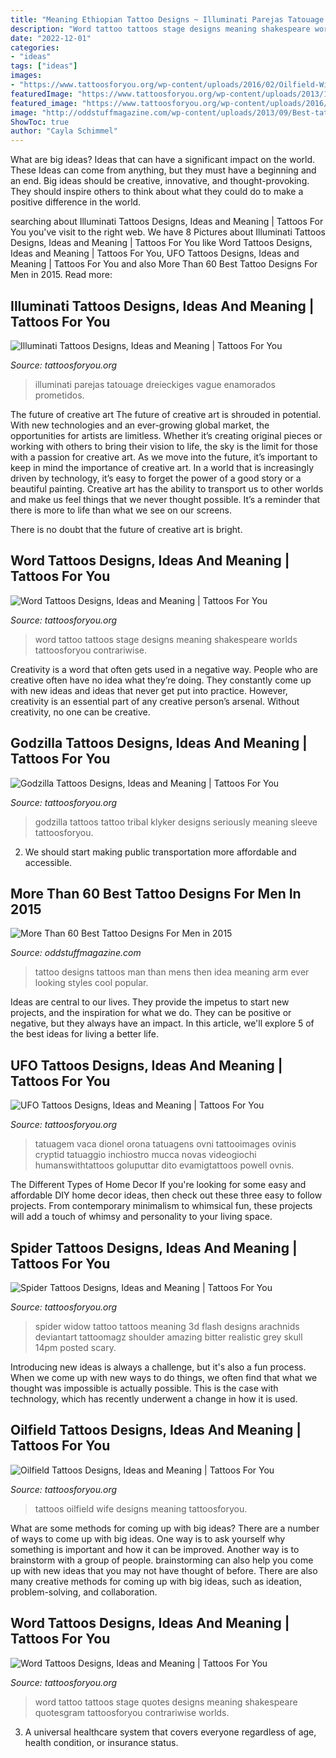 ```yaml
---
title: "Meaning Ethiopian Tattoo Designs ~ Illuminati Parejas Tatouage Dreieckiges Vague Enamorados Prometidos"
description: "Word tattoo tattoos stage designs meaning shakespeare worlds tattoosforyou contrariwise"
date: "2022-12-01"
categories:
- "ideas"
tags: ["ideas"]
images:
- "https://www.tattoosforyou.org/wp-content/uploads/2016/02/Oilfield-Wife-Tattoos.jpg"
featuredImage: "https://www.tattoosforyou.org/wp-content/uploads/2013/11/Illuminati-Eye-Tattoos-682x1024.jpg"
featured_image: "https://www.tattoosforyou.org/wp-content/uploads/2016/02/Godzilla-Tribal-Tattoo.jpg"
image: "http://oddstuffmagazine.com/wp-content/uploads/2013/09/Best-tattoo-designs-for-Men-24-421x800.jpg"
ShowToc: true
author: "Cayla Schimmel"
---
```



What are big ideas? Ideas that can have a significant impact on the world. These Ideas can come from anything, but they must have a beginning and an end. Big ideas should be creative, innovative, and thought-provoking. They should inspire others to think about what they could do to make a positive difference in the world.

	

		
searching about Illuminati Tattoos Designs, Ideas and Meaning | Tattoos For You you've visit to the right web. We have 8 Pictures about Illuminati Tattoos Designs, Ideas and Meaning | Tattoos For You like Word Tattoos Designs, Ideas and Meaning | Tattoos For You, UFO Tattoos Designs, Ideas and Meaning | Tattoos For You and also More Than 60 Best Tattoo Designs For Men in 2015. Read more:
		
    
## Illuminati Tattoos Designs, Ideas And Meaning | Tattoos For You

<img loading=lazy src="https://www.tattoosforyou.org/wp-content/uploads/2013/11/Illuminati-Eye-Tattoos-682x1024.jpg" onerror="this.onerror=null;this.src='https://tse1.mm.bing.net/th?id=OIP.WbneJ6wQ1wKMr-grEXCufwHaLH&amp;pid=15.1';" alt="Illuminati Tattoos Designs, Ideas and Meaning | Tattoos For You">

_Source: tattoosforyou.org_

>illuminati parejas tatouage dreieckiges vague enamorados prometidos. 

	

The future of creative art
The future of creative art is shrouded in potential. With new technologies and an ever-growing global market, the opportunities for artists are limitless. Whether it’s creating original pieces or working with others to bring their vision to life, the sky is the limit for those with a passion for creative art.
As we move into the future, it’s important to keep in mind the importance of creative art. In a world that is increasingly driven by technology, it’s easy to forget the power of a good story or a beautiful painting. Creative art has the ability to transport us to other worlds and make us feel things that we never thought possible. It’s a reminder that there is more to life than what we see on our screens.

There is no doubt that the future of creative art is bright.

    
## Word Tattoos Designs, Ideas And Meaning | Tattoos For You

<img loading=lazy src="http://www.tattoosforyou.org/wp-content/uploads/2013/09/Word-Tattoo-768x1024.jpg" onerror="this.onerror=null;this.src='https://tse4.mm.bing.net/th?id=OIP.a9B56tqR48Ijfq0lV76OYgHaJ4&amp;pid=15.1';" alt="Word Tattoos Designs, Ideas and Meaning | Tattoos For You">

_Source: tattoosforyou.org_

>word tattoo tattoos stage designs meaning shakespeare worlds tattoosforyou contrariwise. 

	

Creativity is a word that often gets used in a negative way. People who are creative often have no idea what they’re doing. They constantly come up with new ideas and ideas that never get put into practice. However, creativity is an essential part of any creative person’s arsenal. Without creativity, no one can be creative.

    
## Godzilla Tattoos Designs, Ideas And Meaning | Tattoos For You

<img loading=lazy src="https://www.tattoosforyou.org/wp-content/uploads/2016/02/Godzilla-Tribal-Tattoo.jpg" onerror="this.onerror=null;this.src='https://tse3.mm.bing.net/th?id=OIP.xCQFhvsG7Oe2vmw7-UtFSAHaJ4&amp;pid=15.1';" alt="Godzilla Tattoos Designs, Ideas and Meaning | Tattoos For You">

_Source: tattoosforyou.org_

>godzilla tattoos tattoo tribal klyker designs seriously meaning sleeve tattoosforyou. 

	

2. We should start making public transportation more affordable and accessible.

    
## More Than 60 Best Tattoo Designs For Men In 2015

<img loading=lazy src="http://oddstuffmagazine.com/wp-content/uploads/2013/09/Best-tattoo-designs-for-Men-24-421x800.jpg" onerror="this.onerror=null;this.src='https://tse1.mm.bing.net/th?id=OIP.SF5qB5LXn8Nggv4b1Gq7jQAAAA&amp;pid=15.1';" alt="More Than 60 Best Tattoo Designs For Men in 2015">

_Source: oddstuffmagazine.com_

>tattoo designs tattoos man than mens then idea meaning arm ever looking styles cool popular. 

	

Ideas are central to our lives. They provide the impetus to start new projects, and the inspiration for what we do. They can be positive or negative, but they always have an impact. In this article, we'll explore 5 of the best ideas for living a better life.

    
## UFO Tattoos Designs, Ideas And Meaning | Tattoos For You

<img loading=lazy src="https://www.tattoosforyou.org/wp-content/uploads/2016/02/UFO-Tattoo-Sleeve.jpg" onerror="this.onerror=null;this.src='https://tse1.mm.bing.net/th?id=OIP.0ZoC1mJNX0wggCnrbvV4uAHaLE&amp;pid=15.1';" alt="UFO Tattoos Designs, Ideas and Meaning | Tattoos For You">

_Source: tattoosforyou.org_

>tatuagem vaca dionel orona tatuagens ovni tattooimages ovinis cryptid tatuaggio inchiostro mucca novas videogiochi humanswithtattoos goluputtar dito evamigtattoos powell ovnis. 

	

The Different Types of Home Decor
If you're looking for some easy and affordable DIY home decor ideas, then check out these three easy to follow projects. From contemporary minimalism to whimsical fun, these projects will add a touch of whimsy and personality to your living space.

    
## Spider Tattoos Designs, Ideas And Meaning | Tattoos For You

<img loading=lazy src="http://www.tattoosforyou.org/wp-content/uploads/2013/11/Spider-Tattoo-Flash.jpg" onerror="this.onerror=null;this.src='https://tse2.mm.bing.net/th?id=OIP._LczlDndpmLrzu9h0MaFLQHaJ4&amp;pid=15.1';" alt="Spider Tattoos Designs, Ideas and Meaning | Tattoos For You">

_Source: tattoosforyou.org_

>spider widow tattoo tattoos meaning 3d flash designs arachnids deviantart tattoomagz shoulder amazing bitter realistic grey skull 14pm posted scary. 

	

Introducing new ideas is always a challenge, but it's also a fun process. When we come up with new ways to do things, we often find that what we thought was impossible is actually possible. This is the case with technology, which has recently underwent a change in how it is used. 

    
## Oilfield Tattoos Designs, Ideas And Meaning | Tattoos For You

<img loading=lazy src="https://www.tattoosforyou.org/wp-content/uploads/2016/02/Oilfield-Wife-Tattoos.jpg" onerror="this.onerror=null;this.src='https://tse4.mm.bing.net/th?id=OIP.K9NwGqAC2n9LZ8TEWZztggHaJ4&amp;pid=15.1';" alt="Oilfield Tattoos Designs, Ideas and Meaning | Tattoos For You">

_Source: tattoosforyou.org_

>tattoos oilfield wife designs meaning tattoosforyou. 

	

What are some methods for coming up with big ideas?
There are a number of ways to come up with big ideas. One way is to ask yourself why something is important and how it can be improved. Another way is to brainstorm with a group of people. brainstorming can also help you come up with new ideas that you may not have thought of before. There are also many creative methods for coming up with big ideas, such as ideation, problem-solving, and collaboration.

    
## Word Tattoos Designs, Ideas And Meaning | Tattoos For You

<img loading=lazy src="http://www.tattoosforyou.org/wp-content/uploads/2013/09/Word-Tattoo.jpg" onerror="this.onerror=null;this.src='https://tse1.mm.bing.net/th?id=OIP.EEPehCY6HTJzhN2eJMO9oQHaJ4&amp;pid=15.1';" alt="Word Tattoos Designs, Ideas and Meaning | Tattoos For You">

_Source: tattoosforyou.org_

>word tattoo tattoos stage quotes designs meaning shakespeare quotesgram tattoosforyou contrariwise worlds. 

	

3. A universal healthcare system that covers everyone regardless of age, health condition, or insurance status.

